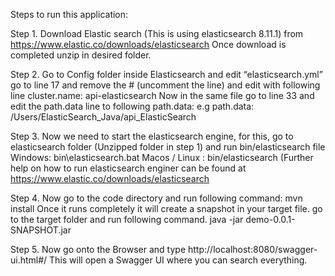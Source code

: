 Steps to run this application:

Step 1. Download Elastic search (This is using elasticsearch 8.11.1) from https://www.elastic.co/downloads/elasticsearch
Once download is completed unzip in desired folder.

Step 2. Go to Config folder inside Elasticsearch and edit “elasticsearch.yml” go to line 17 and remove the # (uncomment the line) and edit with following line
cluster.name: api-elasticsearch
Now in the same file go to line 33 and edit the path.data line to following
path.data: <Exact Location of the place where this project is downloaded>
e.g path.data: /Users/ElasticSearch_Java/api_ElasticSearch

Step 3. Now we need to start the elasticsearch engine, for this, go to elasticsearch folder (Unzipped folder in step 1) and run bin/elasticsearch file
Windows: bin\elasticsearch.bat
Macos / Linux : bin/elasticsearch
(Further help on how to run elasticsearch enginer can be found at
https://www.elastic.co/downloads/elasticsearch

Step 4. Now go to the code directory and run following command:
mvn install
Once it runs completely it will create a snapshot in your target file.
go to the target folder and run following command.
java -jar demo-0.0.1-SNAPSHOT.jar

Step 5. Now go onto the Browser and type
http://localhost:8080/swagger-ui.html#/
This will open a Swagger UI where you can search everything. 